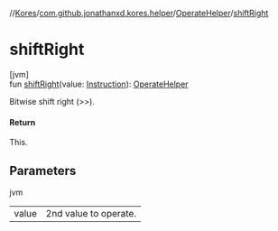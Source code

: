 //[Kores](../../../index.md)/[com.github.jonathanxd.kores.helper](../index.md)/[OperateHelper](index.md)/[shiftRight](shift-right.md)

# shiftRight

[jvm]\
fun [shiftRight](shift-right.md)(value: [Instruction](../../com.github.jonathanxd.kores/-instruction/index.md)): [OperateHelper](index.md)

Bitwise shift right (>>).

#### Return

This.

## Parameters

jvm

| | |
|---|---|
| value | 2nd value to operate. |
